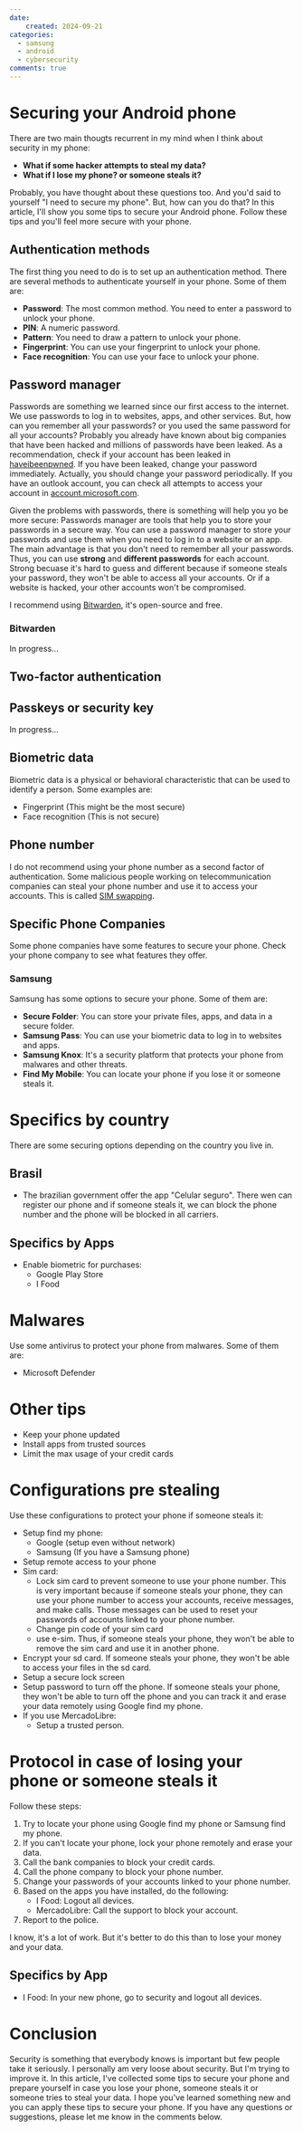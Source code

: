 ```yaml
---
date:
    created: 2024-09-21
categories:
  - samsung
  - android
  - cybersecurity
comments: true
---
```


# Securing your Android phone

There are two main thougts recurrent in my mind when I think about security in my phone:

- **What if some hacker attempts to steal my data?**
- **What if I lose my phone? or someone steals it?**

Probably, you have thought about these questions too. And you'd said to yourself
"I need to secure my phone". But, how can you do that? In this article, I'll show you
some tips to secure your Android phone.
Follow these tips and you'll feel more secure with your phone.

<!-- more -->


## Authentication methods

The first thing you need to do is to set up an authentication method. There are several
methods to authenticate yourself in your phone. Some of them are:

- **Password**: The most common method. You need to enter a password to unlock your phone.
- **PIN**: A numeric password.
- **Pattern**: You need to draw a pattern to unlock your phone.
- **Fingerprint**: You can use your fingerprint to unlock your phone.
- **Face recognition**: You can use your face to unlock your phone.


## Password manager

Passwords are something we learned since our first access to the internet.
We use passwords to log in to websites, apps, and other services.
But, how can you remember all your passwords? or you used the same password for all your accounts?
Probably you already have known about big companies that have been hacked and millions of
passwords have been leaked.
As a recommendation, check if your account has been leaked in [haveibeenpwned](https://haveibeenpwned.com/).
If you have been leaked, change your password immediately.
Actually, you should change your password periodically.
If you have an outlook account, you can check all attempts to access your account in [account.microsoft.com](https://account.microsoft.com/account/Account?refd=account.microsoft.com&refp=security).

Given the problems with passwords, there is something will help you yo be more secure:
Passwords manager are tools that help you to store your passwords in a secure way. You can use
a password manager to store your passwords and use them when you need to log in to a website or
an app.
The main advantage is that you don't need to remember all your passwords.
Thus, you can use **strong** and **different passwords** for each account.
Strong becuase it's hard to guess and different because if someone steals your password, they
won't be able to access all your accounts.
Or if a website is hacked, your other accounts won't be compromised.

I recommend using [Bitwarden](https://bitwarden.com/), it's open-source and free.

### Bitwarden

In progress...


## Two-factor authentication

## Passkeys or security key

In progress...

## Biometric data

Biometric data is a physical or behavioral characteristic that can be used to identify a person.
Some examples are:

- Fingerprint (This might be the most secure)
- Face recognition (This is not secure)


## Phone number

I do not recommend using your phone number as a second factor of authentication.
Some malicious people working on telecommunication companies can steal your phone number
and use it to access your accounts. This is called [SIM swapping](https://tmo.report/2024/04/t-mobile-employees-across-the-country-receive-cash-offers-to-illegally-swap-sims/).

## Specific Phone Companies

Some phone companies have some features to secure your phone.
Check your phone company to see what features they offer.

### Samsung

Samsung has some options to secure your phone. Some of them are:

- **Secure Folder**: You can store your private files, apps, and data in a secure folder.
- **Samsung Pass**: You can use your biometric data to log in to websites and apps.
- **Samsung Knox**: It's a security platform that protects your phone from malwares and other threats.
- **Find My Mobile**: You can locate your phone if you lose it or someone steals it.

# Specifics by country

There are some securing options depending on the country you live in.

## Brasil

- The brazilian government offer the app "Celular seguro". There wen can
  register our phone and if someone steals it, we can block the phone number
  and the phone will be blocked in all carriers.


## Specifics by Apps

- Enable biometric for purchases:
    - Google Play Store
    - I Food

# Malwares

Use some antivirus to protect your phone from malwares. Some of them are:
- Microsoft Defender

# Other tips

- Keep your phone updated
- Install apps from trusted sources
- Limit the max usage of your credit cards

# Configurations pre stealing

Use these configurations to protect your phone if someone steals it:

- Setup find my phone:
    - Google (setup even without network)
    - Samsung (If you have a Samsung phone)
- Setup remote access to your phone
- Sim card:
    - Lock sim card to prevent someone to use your phone number. This is very
      important because if someone steals your phone, they can use your phone number
      to access your accounts, receive messages, and make calls. Those messages
      can be used to reset your passwords of accounts linked to your phone number.
    - Change pin code of your sim card
    - use e-sim. Thus, if someone steals your phone, they won't be able to
      remove the sim card and use it in another phone.
- Encrypt your sd card. If someone steals your phone, they won't be able to access
  your files in the sd card.
- Setup a secure lock screen
- Setup password to turn off the phone. If someone steals your phone, they won't be able
  to turn off the phone and you can track it and erase your data remotely using Google find my phone.
- If you use MercadoLibre:
  - Setup a trusted person.

# Protocol in case of losing your phone or someone steals it

Follow these steps:

1. Try to locate your phone using Google find my phone or Samsung find my phone.
2. If you can't locate your phone, lock your phone remotely and erase your data.
3. Call the bank companies to block your credit cards.
4. Call the phone company to block your phone number.
5. Change your passwords of your accounts linked to your phone number.
6. Based on the apps you have installed, do the following:
    - I Food: Logout all devices.
    - MercadoLibre: Call the support to block your account.
7. Report to the police.

I know, it's a lot of work. But it's better to do this than to lose your money and your data.

## Specifics by App

- I Food: In your new phone, go to security and logout all devices.

# Conclusion

Security is something that everybody knows is important but few people take it seriously.
I personally am very loose about security. But I'm trying to improve it.
In this article, I've collected some tips to secure your phone and prepare yourself
in case you lose your phone, someone steals it or someone tries to steal your data.
I hope you've learned something new and you can apply these tips to secure your phone.
If you have any questions or suggestions, please let me know in the comments below.
